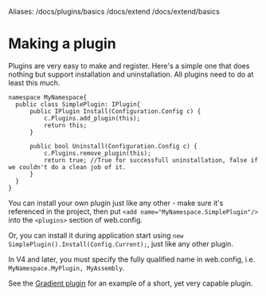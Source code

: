 Aliases: /docs/plugins/basics /docs/extend /docs/extend/basics

# Making a plugin

Plugins are very easy to make and register. Here's a simple one that does nothing but support installation and uninstallation. All plugins need to do at least this much.

    namespace MyNamespace{
      public class SimplePlugin: IPlugin{
          public IPlugin Install(Configuration.Config c) {
              c.Plugins.add_plugin(this);
              return this;
          }

          public bool Uninstall(Configuration.Config c) {
              c.Plugins.remove_plugin(this);
              return true; //True for successfull uninstallation, false if we couldn't do a clean job of it.
          }
      }
    }

You can install your own plugin just like any other - make sure it's referenced in the project, then put `<add name="MyNamespace.SimplePlugin"/>` into the `<plugins>` section of web.config. 
  
Or, you can install it during application start using `new SimplePlugin().Install(Config.Current);`, just like any other plugin. 

In V4 and later, you must specify the fully qualified name in web.config, i.e. `MyNamespace.MyPlugin, MyAssembly`. 

See the [Gradient plugin](/plugins/gradient) for an example of a short, yet very capable plugin.